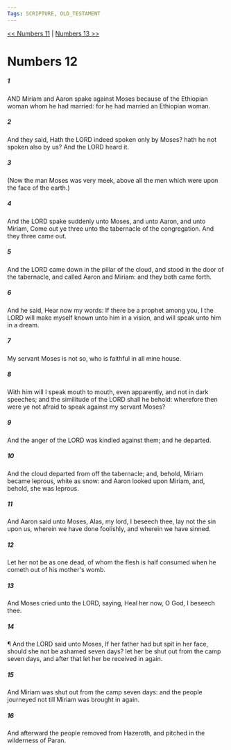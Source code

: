 ```yaml
---
Tags: SCRIPTURE, OLD_TESTAMENT
---
```


[<< Numbers 11](OLD_TESTAMENT/04_Numbers/Numbers_11.md) | [Numbers 13 >>](OLD_TESTAMENT/04_Numbers/Numbers_13.md)

# Numbers 12

##### 1

AND Miriam and Aaron spake against Moses because of the Ethiopian woman whom he had married: for he had married an Ethiopian woman.

##### 2

And they said, Hath the LORD indeed spoken only by Moses? hath he not spoken also by us? And the LORD heard it.

##### 3

(Now the man Moses was very meek, above all the men which were upon the face of the earth.)

##### 4

And the LORD spake suddenly unto Moses, and unto Aaron, and unto Miriam, Come out ye three unto the tabernacle of the congregation. And they three came out.

##### 5

And the LORD came down in the pillar of the cloud, and stood in the door of the tabernacle, and called Aaron and Miriam: and they both came forth.

##### 6

And he said, Hear now my words: If there be a prophet among you, I the LORD will make myself known unto him in a vision, and will speak unto him in a dream.

##### 7

My servant Moses is not so, who is faithful in all mine house.

##### 8

With him will I speak mouth to mouth, even apparently, and not in dark speeches; and the similitude of the LORD shall he behold: wherefore then were ye not afraid to speak against my servant Moses?

##### 9

And the anger of the LORD was kindled against them; and he departed.

##### 10

And the cloud departed from off the tabernacle; and, behold, Miriam became leprous, white as snow: and Aaron looked upon Miriam, and, behold, she was leprous.

##### 11

And Aaron said unto Moses, Alas, my lord, I beseech thee, lay not the sin upon us, wherein we have done foolishly, and wherein we have sinned.

##### 12

Let her not be as one dead, of whom the flesh is half consumed when he cometh out of his mother's womb.

##### 13

And Moses cried unto the LORD, saying, Heal her now, O God, I beseech thee.

##### 14

¶ And the LORD said unto Moses, If her father had but spit in her face, should she not be ashamed seven days? let her be shut out from the camp seven days, and after that let her be received in again.

##### 15

And Miriam was shut out from the camp seven days: and the people journeyed not till Miriam was brought in again.

##### 16

And afterward the people removed from Hazeroth, and pitched in the wilderness of Paran.
